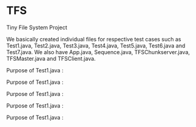 TFS
===

Tiny File System Project

We basically created individual files for respective test cases such as Test1.java, Test2.java, Test3.java, Test4.java, Test5.java, Test6.java and Test7.java. We also have App.java, Sequence.java, TFSChunkserver.java, TFSMaster.java and TFSClient.java.

Purpose of Test1.java :

Purpose of Test1.java :

Purpose of Test1.java :

Purpose of Test1.java :

Purpose of Test1.java :


